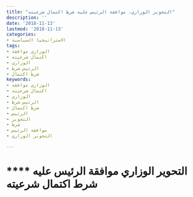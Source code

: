 ```yaml
---
title: "التحوير الوزاري، موافقة الرئيس عليه شرط اكتمال شرعيته"
description: ''
date: '2018-11-13'
lastmod: '2018-11-13'
categories:
- الاستراتيجيا السياسية
tags:
- الوزاري موافقة
- اكتمال شرعيته
- الوزاري
- الرئيس شرط
- شرط اكتمال
keywords:
- الوزاري موافقة
- اكتمال شرعيته
- الوزاري
- الرئيس شرط
- شرط اكتمال
- الرئيس
- التحوير
- شرط
- موافقة الرئيس
- التحوير الوزاري

---
```

# **** **التحوير الوزاري موافقة الرئيس عليه شرط اكتمال شرعيته**

###